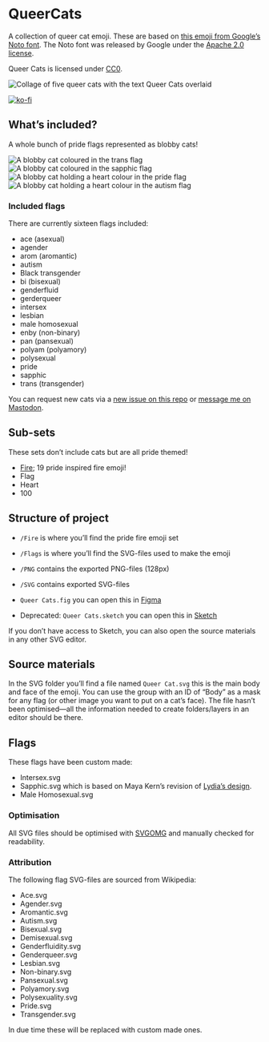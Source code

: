 # QueerCats

A collection of queer cat emoji. These are based on [this emoji from Google’s Noto font](https://github.com/googlefonts/noto-emoji/blob/bf295c4/svg/emoji_u1f610.svg). The Noto font was released by Google under the [Apache 2.0 license](https://www.apache.org/licenses/LICENSE-2.0).

Queer Cats is licensed under [CC0](https://creativecommons.org/share-your-work/public-domain/cc0/).

![Collage of five queer cats with the text Queer Cats overlaid](https://zoebijl.github.io/QueerCats/meta/Banner.png)

[![ko-fi](https://ko-fi.com/img/githubbutton_sm.svg)](https://ko-fi.com/P5P7GOFCE)

## What’s included?

A whole bunch of pride flags represented as blobby cats!

![A blobby cat coloured in the trans flag](https://zoebijl.github.io/QueerCats/PNG/body/QueerCat_Trans.png)
![A blobby cat coloured in the sapphic flag](https://zoebijl.github.io/QueerCats/PNG/body/QueerCat_Sapphic.png)
![A blobby cat holding a heart colour in the pride flag](https://zoebijl.github.io/QueerCats/PNG/heart/QueerCatHeart_Pride.png)
![A blobby cat holding a heart colour in the autism flag](https://zoebijl.github.io/QueerCats/PNG/heart/QueerCatHeart_Autism.png)

### Included flags

There are currently sixteen flags included:

- ace (asexual)
- agender
- arom (aromantic)
- autism
- Black transgender
- bi (bisexual)
- genderfluid
- gerderqueer
- intersex
- lesbian
- male homosexual
- enby (non-binary)
- pan (pansexual)
- polyam (polyamory)
- polysexual
- pride
- sapphic
- trans (transgender)

You can request new cats via a [new issue on this repo](https://github.com/ZoeBijl/QueerCats/issues/new) or [message me on Mastodon](https://queer.garden/@moiety).

## Sub-sets

These sets don’t include cats but are all pride themed!

- [Fire](https://github.com/ZoeBijl/QueerCats/tree/main/Fire); 19 pride inspired fire emoji!
- Flag
- Heart
- 100

## Structure of project

- `/Fire` is where you’ll find the pride fire emoji set

- `/Flags` is where you’ll find the SVG-files used to make the emoji

- `/PNG` contains the exported PNG-files (128px)

- `/SVG` contains exported SVG-files

- `Queer Cats.fig` you can open this in [Figma](https://www.figma.com/)

- Deprecated: `Queer Cats.sketch` you can open this in [Sketch](https://www.sketch.com/)

If you don’t have access to Sketch, you can also open the source materials in any other SVG editor.

## Source materials

In the SVG folder you’ll find a file named `Queer Cat.svg` this is the main body and face of the emoji. You can use the group with an ID of “Body” as a mask for any flag (or other image you want to put on a cat’s face). The file hasn’t been optimised—all the information needed to create folders/layers in an editor should be there.

## Flags

These flags have been custom made:

- Intersex.svg
- Sapphic.svg which is based on Maya Kern’s revision of [Lydia’s design](https://medium.com/@lydiandragon/a-lesbian-flag-for-everyone-cef397b89459).
- Male Homosexual.svg

### Optimisation

All SVG files should be optimised with [SVGOMG](https://jakearchibald.github.io/svgomg/) and manually checked for readability.

### Attribution

The following flag SVG-files are sourced from Wikipedia:

- Ace.svg
- Agender.svg
- Aromantic.svg
- Autism.svg
- Bisexual.svg
- Demisexual.svg
- Genderfluidity.svg
- Genderqueer.svg
- Lesbian.svg
- Non-binary.svg
- Pansexual.svg
- Polyamory.svg
- Polysexuality.svg
- Pride.svg
- Transgender.svg

In due time these will be replaced with custom made ones.
